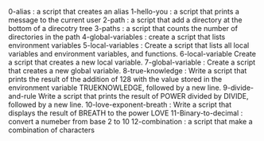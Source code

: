 0-alias
: a script that creates an alias
1-hello-you
: a script that prints a message to the current user
2-path
: a script that add a directory at the bottom of a direcotry tree
3-paths
: a script that counts the number of directories in the path
4-global-variables
: create a script that lists environment variables
5-local-variables
: Create a script that lists all local variables and environment variables, and functions.
6-local-variable
Create a script that creates a new local variable.
7-global-variable
: Create a script that creates a new global variable.
8-true-knowledge
: Write a script that prints the result of the addition of 128 with the value stored in the environment variable TRUEKNOWLEDGE, followed by a new line.
9-divide-and-rule
Write a script that prints the result of POWER divided by DIVIDE, followed by a new line.
10-love-exponent-breath
: Write a script that displays the result of BREATH to the power LOVE
11-Binary-to-decimal 
: convert a numeber from base 2 to 10
12-combination
: a script that make a combination of characters
